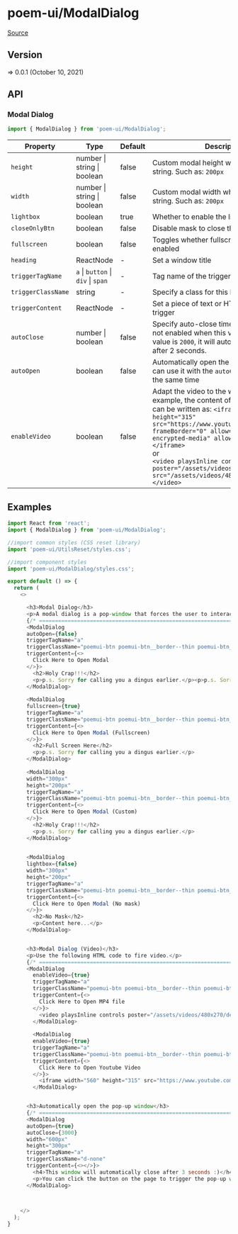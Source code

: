 # poem-ui/ModalDialog

[Source](https://github.com/xizon/poem-ui/tree/main/src/ModalDialog)

## Version

=> 0.0.1 (October 10, 2021)

## API

### Modal Dialog
```js
import { ModalDialog } from 'poem-ui/ModalDialog';
```
| Property | Type | Default | Description |
| --- | --- | --- | --- |
| `height` | number \| string \| boolean  | false | Custom modal height whick need a unit string. Such as: `200px` |
| `width` | number \| string \| boolean  | false | Custom modal width whick need a unit string. Such as: `200px` |
| `lightbox` | boolean  | true | Whether to enable the lightbox effect |
| `closeOnlyBtn` | boolean  | false | Disable mask to close the window |
| `fullscreen` | boolean  | false | Toggles whether fullscreen should be enabled |
| `heading` | ReactNode  | - | Set a window title |
| `triggerTagName` | `a` \| `button` \| `div` \| `span`  | - | Tag name of the trigger. |
| `triggerClassName` | string  | - | Specify a class for this Node |
| `triggerContent` | ReactNode  | - | Set a piece of text or HTML code for the trigger |
| `autoClose` | number \| boolean  | false | Specify auto-close time. This function is not enabled when this value is false. If the value is `2000`, it will automatically close after 2 seconds. |
| `autoOpen` | boolean  | false | Automatically open the component, you can use it with the `autoClose` property at the same time |
| `enableVideo` | boolean  | false | Adapt the video to the window. For example, the content of the component can be written as: `<iframe width="560" height="315" src="https://www.youtube.com/xxx" frameBorder="0" allow="autoplay; encrypted-media" allowFullScreen></iframe>` <br /> or <br />`<video playsInline controls poster="/assets/videos/480x270/demo.jpg" src="/assets/videos/480x270/demo.mp4"></video>` |



## Examples

```js
import React from 'react';
import { ModalDialog } from 'poem-ui/ModalDialog';

//import common styles (CSS reset library)
import 'poem-ui/UtilsReset/styles.css'; 

//import component styles
import 'poem-ui/ModalDialog/styles.css';

export default () => {
  return (
    <>

      <h3>Modal Dialog</h3>
      <p>A modal dialog is a pop-window that forces the user to interact with it before they can go back to using the parent application.</p>
      {/* ================================================================== */}
      <ModalDialog 
      autoOpen={false}
      triggerTagName="a" 
      triggerClassName="poemui-btn poemui-btn__border--thin poemui-btn__margin--b poemui-btn__size--s poemui-btn__bg--primary" 
      triggerContent={<>
        Click Here to Open Modal
      </>}>
        <h2>Holy Crap!!!</h2>
        <p>p.s. Sorry for calling you a dingus earlier.</p><p>p.s. Sorry for calling you a dingus earlier.</p><p>p.s. Sorry for calling you a dingus earlier.</p><p>p.s. Sorry for calling you a dingus earlier.</p><p>p.s. Sorry for calling you a dingus earlier.</p><p>p.s. Sorry for calling you a dingus earlier.</p><p>p.s. Sorry for calling you a dingus earlier.</p><p>p.s. Sorry for calling you a dingus earlier.</p><p>p.s. Sorry for calling you a dingus earlier.</p>
      </ModalDialog>
      
      <ModalDialog 
      fullscreen={true} 
      triggerTagName="a" 
      triggerClassName="poemui-btn poemui-btn__border--thin poemui-btn__margin--b poemui-btn__size--s poemui-btn__bg--primary" 
      triggerContent={<>
        Click Here to Open Modal (Fullscreen)
      </>}>
        <h2>Full Screen Here</h2>
        <p>p.s. Sorry for calling you a dingus earlier.</p>
      </ModalDialog>
      
      <ModalDialog 
      width="300px"
      height="200px"
      triggerTagName="a" 
      triggerClassName="poemui-btn poemui-btn__border--thin poemui-btn__margin--b poemui-btn__size--s poemui-btn__bg--primary" 
      triggerContent={<>
        Click Here to Open Modal (Custom)
      </>}>
        <h2>Holy Crap!!!</h2>
        <p>p.s. Sorry for calling you a dingus earlier.</p>
      </ModalDialog>
      

      <ModalDialog 
      lightbox={false}
      width="300px"
      height="200px"
      triggerTagName="a" 
      triggerClassName="poemui-btn poemui-btn__border--thin poemui-btn__margin--b poemui-btn__size--s poemui-btn__bg--primary" 
      triggerContent={<>
        Click Here to Open Modal (No mask)
      </>}>
        <h2>No Mask</h2>
        <p>Content here...</p>
      </ModalDialog>


      <h3>Modal Dialog (Video)</h3>
      <p>Use the following HTML code to fire video.</p>
      {/* ================================================================== */}
      <ModalDialog 
        enableVideo={true}
        triggerTagName="a" 
        triggerClassName="poemui-btn poemui-btn__border--thin poemui-btn__margin--b poemui-btn__size--s poemui-btn__bg--primary" 
        triggerContent={<>
          Click Here to Open MP4 file
        </>}>
          <video playsInline controls poster="/assets/videos/480x270/demo.jpg" src="/assets/videos/480x270/demo.mp4"></video>
        </ModalDialog>
        
        <ModalDialog 
        enableVideo={true}
        triggerTagName="a" 
        triggerClassName="poemui-btn poemui-btn__border--thin poemui-btn__margin--b poemui-btn__size--s poemui-btn__bg--primary" 
        triggerContent={<>
          Click Here to Open Youtube Video
        </>}>
          <iframe width="560" height="315" src="https://www.youtube.com/xxx" frameBorder="0" allow="autoplay; encrypted-media" allowFullScreen></iframe>
        </ModalDialog>


      <h3>Automatically open the pop-up window</h3>
      {/* ================================================================== */}
      <ModalDialog 
      autoOpen={true}
      autoClose={3000}
      width="600px"
      height="300px"
      triggerTagName="a" 
      triggerClassName="d-none" 
      triggerContent={<></>}>
        <h4>This window will automatically close after 3 seconds :)</h4>
        <p>You can click the button on the page to trigger the pop-up window.</p>
      </ModalDialog>
      


    </>
  );
}

```
